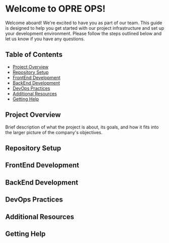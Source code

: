 # Welcome to OPRE OPS!

Welcome aboard! We're excited to have you as part of our team. This guide is designed to help you get started with our project infrastructure and set up your development environment. Please follow the steps outlined below and let us know if you have any questions.

## Table of Contents

- [Project Overview](#project-overview)
- [Repository Setup](#repository-setup)
- [FrontEnd Development](#frontend-development)
- [BackEnd Development](#backend-development)
- [DevOps Practices](#devops-practices)
- [Additional Resources](#additional-resources)
- [Getting Help](#getting-help)

## Project Overview

Brief description of what the project is about, its goals, and how it fits into the larger picture of the company's objectives.

## Repository Setup

## FrontEnd Development

## BackEnd Development

## DevOps Practices

## Additional Resources

## Getting Help
